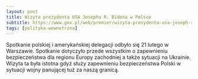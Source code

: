 ```yaml
---
layout: post
title: Wizyta prezydenta USA Josepha R. Bidena w Polsce
subtitle: https://www.gov.pl/web/premier/wizyta-prezydenta-usa-joseph-r-bidena-w-polsce
tags: [polityka-wewnetrzna]
---
```


Spotkanie polskiej i amerykańskiej delegacji odbyło się 21 lutego w Warszawie. Spotkanie dotyczyło przede wszystkim o zapewnieniu bezpieczeństwa dla regionu Europy zachodniej a także sytuacji na Ukrainie. Wizyta ta była istotna gdyż służy zapewnieniu bezpieczeństwa Polski w sytuacji wojny panującej tuż za naszą granicą.
